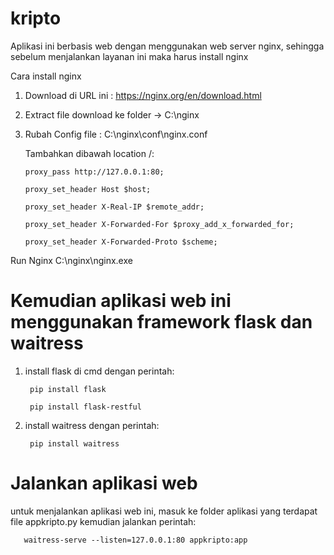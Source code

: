 # kripto

Aplikasi ini berbasis web dengan menggunakan web server nginx, sehingga sebelum menjalankan layanan ini maka harus install nginx

Cara install nginx
  1. Download di URL ini :
     https://nginx.org/en/download.html
  2. Extract file download ke folder ->  C:\nginx
  3. Rubah Config file : C:\nginx\conf\nginx.conf
     
      Tambahkan dibawah location /:
     
         proxy_pass http://127.0.0.1:80;
     
         proxy_set_header Host $host;
     
         proxy_set_header X-Real-IP $remote_addr;
     
         proxy_set_header X-Forwarded-For $proxy_add_x_forwarded_for;
     
         proxy_set_header X-Forwarded-Proto $scheme;
     

Run Nginx
  C:\nginx\nginx.exe
 

# Kemudian aplikasi web ini menggunakan framework flask dan waitress
1. install flask di cmd dengan perintah:

        pip install flask
  
        pip install flask-restful


2. install waitress dengan perintah:

        pip install waitress


# Jalankan aplikasi web 
untuk menjalankan aplikasi web ini, masuk ke folder aplikasi yang terdapat file appkripto.py
kemudian jalankan perintah:

       waitress-serve --listen=127.0.0.1:80 appkripto:app
